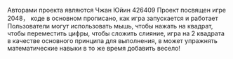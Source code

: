 Авторами проекта являются Чжан Юйин 426409
Проект посвящен игре 2048， коде в основном прописано, как игра запускается и работает
Пользователи могут использовать мышь, чтобы нажать на квадрат, чтобы переместить цифры, чтобы сложить слияние, игра на 2 квадрата в качестве основного принципа для выполнения, в может упражнять математические навыки в то же время добавить весело!
